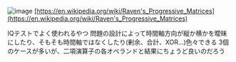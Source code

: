 
![image](https://gyazo.com/cf452f514709c228d16b7be229d99f29/thumb/1000)
[https://en.wikipedia.org/wiki/Raven's_Progressive_Matrices](https://en.wikipedia.org/wiki/Raven's_Progressive_Matrices)

IQテストでよく使われるやつ
問題の設計によって時間軸方向が縦か横かを曖昧にしたり、そもそも時間軸ではなくしたり(剰余、合計、XOR…)色々できる
3個のケースが多いが、二項演算子の各オペランドと結果にちょうど良いのだろう
